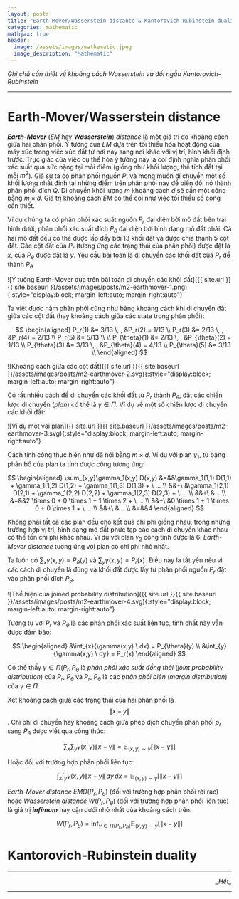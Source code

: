 ```yaml
---
layout: posts
title: "Earth-Mover/Wasserstein distance & Kantorovich-Rubinstein duality"
categories: mathematic
mathjax: true
header:
  image: /assets/images/mathematic.jpeg
  image_description: "Mathematic"
---
```


*Ghi chú cần thiết về khoảng cách Wasserstein và đối ngẫu Kantorovich-Rubinstein*

---

# Earth-Mover/Wasserstein distance

***Earth-Mover*** (*EM* hay ***Wasserstein***) *distance* là một giá trị đo khoảng cách giữa hai phân phối. 
Ý tưởng của *EM* dựa trên tối thiểu hóa hoạt động của máy xúc trong việc xúc đất từ nơi này sang nơi khác với vị trí, 
hình khối định trước. Trực giác của việc cụ thể hóa ý tưởng này là coi định nghĩa phân phối xác suất qua sức nặng tại 
mỗi điểm (giống như khối lượng, thể tích đất tại mỗi $m^2$). Giả sử ta có phân phối nguồn $P$, và mong muốn di chuyển 
một số khối lượng nhất định tại những điểm trên phân phối này để biến đổi nó thành phân phối đích $Q$. Di chuyển khối 
lượng $m$ khoảng cách $d$ sẽ cần một công bằng $m \times d$. Giá trị khoảng cách *EM* có thể coi như việc tối thiểu số 
công cần thiết.

Ví dụ chúng ta có phân phối xác suất nguồn $P_r$ đại diện bởi mô đất bên trái hình dưới, phân phối xác suất đích 
$P_{\theta}$ đại diện bởi hình dạng mô đất phải. Cả hai mô đất đều có thể được lấp đầy bởi 13 khối đất và được chia 
thành 5 cột đất. Các cột đất của $P_r$ (tương ứng các trạng thái của phân phối) được đặt là $x$, của $P_{\theta}$ được 
đặt là $y$. Yêu cầu bài toàn là di chuyển các khối đất của $P_r$ để thành $P_{\theta}$

![Ý tưởng Earth-Mover dựa trên bài toán di chuyển các khối đất]({{ site.url }}{{ site.baseurl }}/assets/images/posts/m2-earthmover-1.png){:style="display:block; margin-left:auto; margin-right:auto"}

Ta viết được hàm phân phối cũng như bảng khoảng cách khi di chuyển đất 
giữa các cột đất (hay khoảng cách giữa các state trong phân phối):  

$$ \begin{aligned}
P_r(1) &= 3/13 \, , &P_r(2) = 1/13 \\
P_r(3) &= 2/13 \, , &P_r(4) = 2/13 \\
P_r(5) &= 5/13 \\
\\
P_{\theta}(1) &= 2/13 \, , &P_{\theta}(2) = 1/13 \\
P_{\theta}(3) &= 3/13 \, , &P_{\theta}(4) = 4/13 \\
P_{\theta}(5) &= 3/13 \\
\end{aligned} $$

![Khoảng cách giữa các cột đất]({{ site.url }}{{ site.baseurl }}/assets/images/posts/m2-earthmover-2.svg){:style="display:block; margin-left:auto; margin-right:auto"}

Có rất nhiều cách để di chuyển các khối đất từ $P_r$ thành $P_{\theta}$, đặt các chiến lược di chuyển (*plan*) có thể 
là $\gamma \in \Pi$. Ví dụ về một số chiến lược di chuyển các khối đất:

![Ví dụ một vài plan]({{ site.url }}{{ site.baseurl }}/assets/images/posts/m2-earthmover-3.svg){:style="display:block; margin-left:auto; margin-right:auto"}

Cách tính công thực hiện như đã nói bằng $m \times d$. Ví dụ với plan ${\gamma}_1$, từ bảng phân bổ của plan ta tính được 
công tương ứng:

$$ \begin{aligned}
\sum_{x,y}\gamma_1(x,y) D(x,y) &=&&\gamma_1(1,1) D(1,1) + \gamma_1(1,2) D(1,2) + \gamma_1(1,3) D(1,3) + \ ... \\
                               &&+\ &\gamma_1(2,1) D(2,1) + \gamma_1(2,2) D(2,2) + \gamma_1(2,3) D(2,3) +  \ ... \\
                               &&+\ &... \\
                               &=&&2 \times 0 + 0 \times 1 + 1 \times 2 + \ ... \\
                               &&+\ &0 \times 1 + 1 \times 0 + 0 \times 1 + \ ... \\
                               &&+\ &... \\
                               &=&&4
\end{aligned} $$

Không phải tất cả các plan đều cho kết quả chi phí giống nhau, trong những trường hợp vị trí, hình dạng mô đất phức 
tạp các cách di chuyển khác nhau có thể tốn chi phí khác nhau. Ví dụ với plan ${\gamma}_2$ công tính được là 6. 
*Earth-Mover distance* tương ứng với plan có chi phí nhỏ 
nhất.

Ta luôn có $\sum_x \gamma(x,y) = P_{\theta}(y)$ và $\sum_y \gamma(x,y) = P_r(x)$. Điều này là tất yếu nếu vì các cách 
di chuyển là đúng và khối đất được lấy từ phân phối nguồn $P_r$ đặt vào phân phối đích $P_{\theta}$.

![Thể hiện của joined probability distribution]({{ site.url }}{{ site.baseurl }}/assets/images/posts/m2-earthmover-4.svg){:style="display:block; margin-left:auto; margin-right:auto"}

Tương tự với $P_r$ và $P_{\theta}$ là các phân phối xác suất liên tục, tính chất này vẫn được đảm bảo:

$$ \begin{aligned} 
&\int_{x}{\gamma(x,y) \ dx} = P_{\theta}(y) \\
&\int_{y}{\gamma(x,y) \ dy} = P_r(x)
\end{aligned} $$

Có thể thấy $\gamma \in \Pi(P_r, P_{\theta}$ là *phân phối xác suất đồng thời* (*joint probability distribution*) của 
$P_r$, $P_{\theta}$ và $P_r$, $P_{\theta}$ là các *phân phối biên* (*margin distribution*) của $\gamma \in \Pi$.

Xét khoảng cách giữa các trạng thái của hai phân phối là $$\|x - y\|$$. Chi phí di chuyển hay khoảng cách giữa phép dịch 
chuyển phân phối $p_r$ sang $P_{\theta}$ được viết qua công thức:

$$\sum_x \sum_y \gamma(x,y) \| x - y \| = \mathbb{E}_{(x,y) \sim \gamma}\big[\|x - y\|\big]$$

Hoặc đối với trường hợp phân phối liên tục:

$$\int_x \int_y \gamma(x,y) \| x - y \| \,dy\,dx = \mathbb{E}_{(x,y) \sim \gamma}\big[\|x - y\|\big]$$

*Earth-Mover distance* $EMD(P_r, P_{\theta})$ (đối với trường hợp phân phối rời rạc) hoặc *Wasserstein distance* 
$W(P_r, P_{\theta})$ (đối với trường hợp phân phối liên tục) là giá trị ***infimum*** hay cận dưới nhỏ nhất của khoảng cách trên:

$$ W(P_r, P_{\theta}) = \inf_{\gamma \in \Pi(P_r ,P_{\theta})} \mathbb{E}_{(x,y) \sim \gamma}\big[\|x - y\|\big] $$

# Kantorovich-Rubinstein duality

---

<div align="right"><i>_Hết_</i></div> 

---